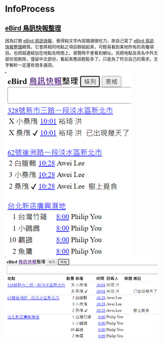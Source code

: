 # InfoProcess

## [eBird 鳥訊快報整理](https://christorng.github.io/InfoProcess/eBird/)

因為訂閱 [eBird 鳥訊快報](https://ebird.org/alerts)，覺得純文字內容閱讀很吃力，故自己寫了 [eBird 鳥訊快報整理](https://christorng.github.io/InfoProcess/eBird/)網頁。它會將相同地點之項目群組起來，可輕易看到某地所有的鳥種項目。也把超連結加在地點及時間上，瀏覽時不會看到網址。另將地點及鳥名中外文部份皆刪除，僅留中文部份，看起來應該輕鬆多了。只是為了符合自己的需求，文字解析一定還有很多漏洞。

![清單](images/eBirdList.png)
![表格](images/eBirdTable.png)
